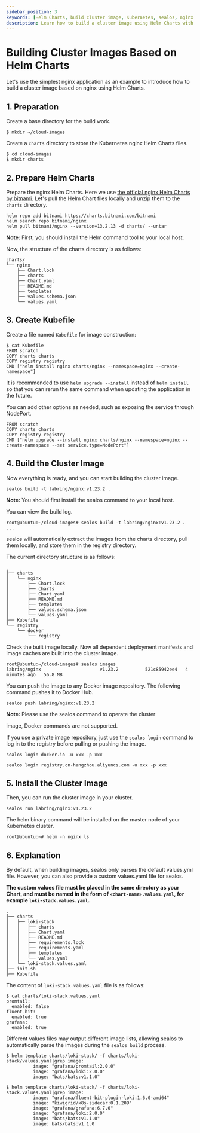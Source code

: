 ```yaml
---
sidebar_position: 3
keywords: [Helm Charts, build cluster image, Kubernetes, sealos, nginx Helm Charts]
description: Learn how to build a cluster image using Helm Charts with sealos, featuring a step-by-step guide for Kubernetes and nginx Helm Charts.
---
```


# Building Cluster Images Based on Helm Charts

Let's use the simplest nginx application as an example to introduce how to build a cluster image based on nginx using
Helm Charts.

## 1. Preparation

Create a base directory for the build work.

```shell
$ mkdir ~/cloud-images
```

Create a `charts` directory to store the Kubernetes nginx Helm Charts files.

```shell
$ cd cloud-images
$ mkdir charts
```

## 2. Prepare Helm Charts

Prepare the nginx Helm Charts. Here we use [the official nginx Helm Charts by bitnami](https://bitnami.com/stack/nginx).
Let's pull the Helm Chart files locally and unzip them to the `charts` directory.

```shell
helm repo add bitnami https://charts.bitnami.com/bitnami
helm search repo bitnami/nginx
helm pull bitnami/nginx --version=13.2.13 -d charts/ --untar
```

**Note:** First, you should install the Helm command tool to your local host.

Now, the structure of the charts directory is as follows:

```
charts/
└── nginx
    ├── Chart.lock
    ├── charts
    ├── Chart.yaml
    ├── README.md
    ├── templates
    ├── values.schema.json
    └── values.yaml
```

## 3. Create Kubefile

Create a file named `Kubefile` for image construction:

```shell
$ cat Kubefile
FROM scratch
COPY charts charts
COPY registry registry
CMD ["helm install nginx charts/nginx --namespace=nginx --create-namespace"]
```

It is recommended to use `helm upgrade --install` instead of `helm install` so that you can rerun the same command when
updating the application in the future.

You can add other options as needed, such as exposing the service through NodePort.

```shell
FROM scratch
COPY charts charts
COPY registry registry
CMD ["helm upgrade --install nginx charts/nginx --namespace=nginx --create-namespace --set service.type=NodePort"]
```

## 4. Build the Cluster Image

Now everything is ready, and you can start building the cluster image.

```shell
sealos build -t labring/nginx:v1.23.2 .
```

**Note:** You should first install the sealos command to your local host.

You can view the build log.

```shell
root@ubuntu:~/cloud-images# sealos build -t labring/nginx:v1.23.2 .
...
```

sealos will automatically extract the images from the charts directory, pull them locally, and store them in the
registry directory.

The current directory structure is as follows:

```shell
.
├── charts
│   └── nginx
│       ├── Chart.lock
│       ├── charts
│       ├── Chart.yaml
│       ├── README.md
│       ├── templates
│       ├── values.schema.json
│       └── values.yaml
├── Kubefile
└── registry
    └── docker
        └── registry
```

Check the built image locally. Now all dependent deployment manifests and image caches are built into the cluster image.

```shell
root@ubuntu:~/cloud-images# sealos images
labring/nginx                      v1.23.2          521c85942ee4   4 minutes ago   56.8 MB
```

You can push the image to any Docker image repository. The following command pushes it to Docker Hub.

```shell
sealos push labring/nginx:v1.23.2
```

**Note:** Please use the sealos command to operate the cluster

image, Docker commands are not supported.

If you use a private image repository, just use the `sealos login` command to log in to the registry before pulling or
pushing the image.

```shell
sealos login docker.io -u xxx -p xxx

sealos login registry.cn-hangzhou.aliyuncs.com -u xxx -p xxx
```

## 5. Install the Cluster Image

Then, you can run the cluster image in your cluster.

```shell
sealos run labring/nginx:v1.23.2
```

The helm binary command will be installed on the master node of your Kubernetes cluster.

```shell
root@ubuntu:~# helm -n nginx ls
```

## 6. Explanation

By default, when building images, sealos only parses the default values.yml file. However, you can also provide a custom
values.yaml file for sealos.

**The custom values file must be placed in the same directory as your Chart, and must be named in the form
of `<chart-name>.values.yaml`, for example `loki-stack.values.yaml`.**

```shell
.
├── charts
│   ├── loki-stack
│   │   ├── charts
│   │   ├── Chart.yaml
│   │   ├── README.md
│   │   ├── requirements.lock
│   │   ├── requirements.yaml
│   │   ├── templates
│   │   └── values.yaml
│   └── loki-stack.values.yaml
├── init.sh
├── Kubefile
```

The content of `loki-stack.values.yaml` file is as follows:

```shell
$ cat charts/loki-stack.values.yaml
promtail:
  enabled: false
fluent-bit:
  enabled: true
grafana:
  enabled: true
```

Different values files may output different image lists, allowing sealos to automatically parse the images during the
`sealos build` process.

```shell
$ helm template charts/loki-stack/ -f charts/loki-stack/values.yaml|grep image: 
          image: "grafana/promtail:2.0.0"
          image: "grafana/loki:2.0.0"
          image: "bats/bats:v1.1.0"

$ helm template charts/loki-stack/ -f charts/loki-stack.values.yaml|grep image: 
          image: "grafana/fluent-bit-plugin-loki:1.6.0-amd64"
          image: "kiwigrid/k8s-sidecar:0.1.209"
          image: "grafana/grafana:6.7.0"
          image: "grafana/loki:2.0.0"
          image: "bats/bats:v1.1.0"
          image: bats/bats:v1.1.0
```
